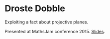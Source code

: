 # Droste Dobble
Exploiting a fact about projective planes.

Presented at MathsJam conference 2015. [Slides](http://www.mathsjam.com/conference/talks/2015/ChristianPerfect-DrosteDobble/#/).

